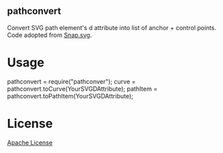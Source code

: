 pathconvert
----------------

Convert SVG path element's d attribute into list of anchor + control points. Code adopted from [Snap.svg](http://snapsvg.io).

Usage
================

pathconvert = require("pathconver");
curve = pathconvert.toCurve(YourSVGDAttribute);
pathItem = pathconvert.toPathItem(YourSVGDAttribute);


License
================

[Apache License](https://raw.githubusercontent.com/zbryikt/path2curve/master/LICENSE)
